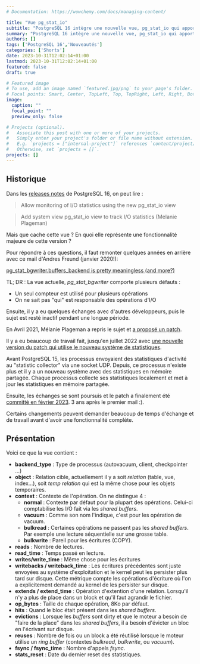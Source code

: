 ```yaml
---
# Documentation: https://wowchemy.com/docs/managing-content/

title: "Vue pg_stat_io"
subtitle: "PostgreSQL 16 intègre une nouvelle vue, pg_stat_io qui apporte des informations sur les entrées / sorties."
summary: "PostgreSQL 16 intègre une nouvelle vue, pg_stat_io qui apporte des informations sur les entrées / sorties."
authors: []
tags: ['PostgreSQL 16','Nouveautés']
categories: ['Shorts']
date: 2023-10-31T12:02:14+01:00
lastmod: 2023-10-31T12:02:14+01:00
featured: false
draft: true

# Featured image
# To use, add an image named `featured.jpg/png` to your page's folder.
# Focal points: Smart, Center, TopLeft, Top, TopRight, Left, Right, BottomLeft, Bottom, BottomRight.
image:
  caption: ""
  focal_point: ""
  preview_only: false

# Projects (optional).
#   Associate this post with one or more of your projects.
#   Simply enter your project's folder or file name without extension.
#   E.g. `projects = ["internal-project"]` references `content/project/deep-learning/index.md`.
#   Otherwise, set `projects = []`.
projects: []
---
```


## Historique

Dans les [releases notes](https://www.postgresql.org/docs/16/release-16.html) de PostgreSQL 16, on peut lire :

> Allow monitoring of I/O statistics using the new pg_stat_io view

> Add system view pg_stat_io view to track I/O statistics (Melanie Plageman)

Mais que cache cette vue ? En quoi elle représente une fonctionnalité majeure de cette version ?

Pour répondre à ces questions, il faut remonter quelques années en arrière avec ce mail d'Andres Freund (janvier 2020!):

[pg_stat_bgwriter.buffers_backend is pretty meaningless (and more?)](https://www.postgresql.org/message-id/20200124195226.lth52iydq2n2uilq%40alap3.anarazel.de)

TL; DR : La vue actuelle, *pg_stat_bgwriter* comporte plusieurs défauts :

* Un seul compteur est utilisé pour plusieurs opérations
* On ne sait pas "qui" est responsable des opérations d'I/O

Ensuite, il y a eu quelques échanges avec d'autres développeurs, puis le sujet est resté inactif pendant une longue période.

En Avril 2021, Mélanie Plageman a repris le sujet et [a proposé un patch](https://www.postgresql.org/message-id/CAAKRu_atgf8pnWw4So5Sbi-YhD%2BVff-Ac10VEjdvE3By-nM3uA%40mail.gmail.com).

Il y a eu beaucoup de travail fait, jusqu'en juillet 2022 avec [une nouvelle version du patch qui utilise le nouveau système de statistiques](https://www.postgresql.org/message-id/CAAKRu_Y_B9pLm1-b6A5CfRhuWEMMy2iMy1zNG0_3GhejD-ZsMg%40mail.gmail.com).

Avant PostgreSQL 15, les processus envoyaient des statistiques d'activité au "statistic collector" via une socket UDP. Depuis, ce processus n'existe plus et il y a un nouveau système avec des statistiques en mémoire partagée. Chaque processus collecte ses statistiques localement et met à jour les statistiques en mémoire partagée.

Ensuite, les échanges se sont poursuis et le patch a finalement été [committé en février 2023](https://commitfest.postgresql.org/34/3272/). 3 ans après le premier mail :).

Certains changements peuvent demander beaucoup de temps d'échange et de travail avant d'avoir une fonctionnalité complète.

## Présentation

Voici ce que la vue contient :

* **backend_type** :  Type de processus (autovacuum, client, checkpointer ...)
* **object** : Relation cible, actuellement il y a soit *relation* (table, vue, index...), soit  *temp relation* qui est la même chose pour les objets temporaires.
* **context** : Contexte de l'opération. On ne distingue 4 :
  * **normal** : Contexte par défaut pour la plupart des opérations. Celui-ci comptabilise les I/O fait via les *shared buffers*.
  * **vacuum** : Comme son nom l'indique, c'est pour les opération de vacuum.
  * **bulkread** : Certaines opérations ne passent pas les *shared buffers*. Par exemple une lecture séquentielle sur une grosse table.
  * **bulkwrite** : Pareil pour les écritures (COPY).
* **reads** : Nombre de lectures.
* **read_time** : Temps passé en lecture.
* **writes/write_time** : Même chose pour les écritures
* **writebacks / writeback_time** : Les écritures précédentes sont juste envoyées au système d'exploitation et le kernel peut les persister plus tard sur disque. Cette métrique compte les opérations d'écriture où l'on a explicitement demandé au kernel de les persister sur disque.
* **extends / extend_time** : Opération d'extention d'une relation. Lorsqu'il n'y a plus de place dans un block et qu'il faut agrandir le fichier.
* **op_bytes** : Taille de chaque opération, 8Ko par défaut.
* **hits** : Quand le bloc était présent dans les *shared buffers*.
* **evictions** : Lorsque les *buffers* sont dirty et que le moteur a besoin de "faire de la place" dans les *shared buffers*, il a besoin d'évicter un bloc en l'écrivant sur disque.
* **reuses** : Nombre de fois ou un block a été réutilisé lorsque le moteur utilise un *ring buffer* (contextes *bulkread*, *bulkwrite*, ou *vacuum*).
* **fsync / fsync_time** : Nombre d'appels *fsync*.
* **stats_reset** : Date du dernier reset des statistiques.

